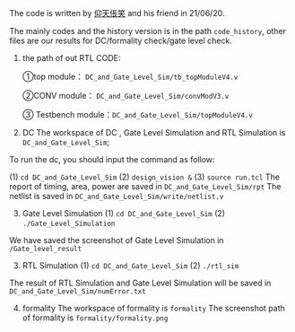 The code is written by [仰天倀笑](https://blog.csdn.net/Hide_in_Code) and his friend in 21/06/20.

The mainly codes and the history version is in the path `code_history`, other files are our results for DC/formality check/gate level check.



1. the path of out RTL CODE: 

   ①top module： `DC_and_Gate_Level_Sim/tb_topModuleV4.v  `

   ②CONV module： `DC_and_Gate_Level_Sim/convModV3.v`

   ③ Testbench module：`DC_and_Gate_Level_Sim/topModuleV4.v`

2. DC
    The workspace of DC , Gate Level Simulation and RTL Simulation is `DC_and_Gate_Level_Sim`;

  To run the dc, you should input the command as follow:

  (1) `cd DC_and_Gate_Level_Sim`
  (2) `design_vision &`
  (3) `source run.tcl`
  The report of timing, area, power are saved in `DC_and_Gate_Level_Sim/rpt`
  The netlist is saved in `DC_and_Gate_Level_Sim/write/netlist.v`

3. Gate Level Simulation
    (1)  `cd DC_and_Gate_Level_Sim`
    (2)  `./Gate_Level_Simulation`

  We have saved the screenshot of Gate Level Simulation in `/Gate_level_result`

3. RTL Simulation
    (1) `cd DC_and_Gate_Level_Sim`
    (2) `./rtl_sim`

  The result of RTL Simulation and Gate Level Simulation will be saved in `DC_and_Gate_Level_Sim/numError.txt`

4. formality
The workspace of formality is `formality`
The screenshot path of formality is `formality/formality.png`

